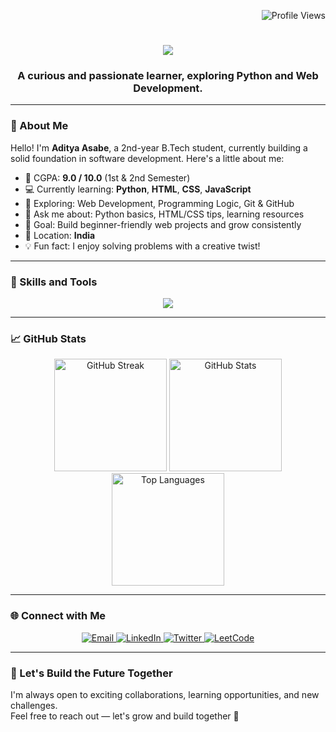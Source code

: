 <p align="right">
  <img src="https://komarev.com/ghpvc/?username=AdityaAsabe&label=Profile%20views&color=0e75b6&style=flat" alt="Profile Views" />
</p>

<h1 align="center">
  <img src="https://readme-typing-svg.herokuapp.com/?font=Righteous&size=35&center=true&vCenter=true&width=500&height=70&duration=4000&lines=Hi+There!+👋;+I'm+Aditya+Asabe!;" />
</h1>

<h3 align="center">
  A curious and passionate learner, exploring Python and Web Development.
</h3>

---

### 📖 About Me

Hello! I'm **Aditya Asabe**, a 2nd-year B.Tech student, currently building a solid foundation in software development. Here's a little about me:

- 📌 CGPA: **9.0 / 10.0** (1st & 2nd Semester)
- 💻 Currently learning: **Python**, **HTML**, **CSS**, **JavaScript**
- 🌱 Exploring: Web Development, Programming Logic, Git & GitHub
- 💬 Ask me about: Python basics, HTML/CSS tips, learning resources
- 🎯 Goal: Build beginner-friendly web projects and grow consistently
- 📍 Location: **India**
- 💡 Fun fact: I enjoy solving problems with a creative twist!

---

### 🌟 Skills and Tools

<div align="center">
  <img src="https://skillicons.dev/icons?i=python,html,css,javascript,git,github,vscode" />
</div>

---

### 📈 GitHub Stats

<div align="center">
  <img height="180" src="https://github-readme-streak-stats.herokuapp.com?user=AdityaAsabe&theme=react&border_radius=10" alt="GitHub Streak" />
  <img height="180" src="https://github-readme-stats.vercel.app/api?username=AdityaAsabe&count_private=true&show_icons=true&theme=react&rank_icon=github&border_radius=10" alt="GitHub Stats" />
</div>

<div align="center">
  <img height="180" src="https://github-readme-stats.vercel.app/api/top-langs/?username=AdityaAsabe&hide=HTML&langs_count=8&layout=compact&theme=react&border_radius=10" alt="Top Languages" />
</div>

---

### 🌐 Connect with Me

<div align="center">
  <a href="mailto:adityaasabe3020@gmail.com">
    <img src="https://img.shields.io/badge/Gmail-333333?style=for-the-badge&logo=gmail&logoColor=red" alt="Email" />
  </a>
  <a href="www.linkedin.com/in/aditya-asabe-836363327" target="_blank">
    <img src="https://img.shields.io/badge/LinkedIn-0077B5?style=for-the-badge&logo=linkedin&logoColor=white" alt="LinkedIn" />
  </a>
  <a href="https://x.com/Aditya_Asabe" target="_blank">
    <img src="https://img.shields.io/badge/Twitter-1DA1F2?style=for-the-badge&logo=twitter&logoColor=white" alt="Twitter" />
  </a>
  <a href="https://leetcode.com/Aditya_Asabe" target="_blank">
    <img src="https://img.shields.io/badge/LeetCode-FFA116?style=for-the-badge&logo=leetcode&logoColor=black" alt="LeetCode" />
  </a>
 
</div>

---

### 📅 Let's Build the Future Together

I'm always open to exciting collaborations, learning opportunities, and new challenges.  
Feel free to reach out — let's grow and build together 🚀
